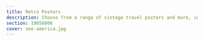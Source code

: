 ```yaml
---
title: Retro Posters
description: Choose from a range of vintage travel posters and more, in our collection of charming retro art prints.
section: 19058808
cover: see-america.jpg
---
```

